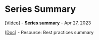 # Series Summary

[<a class="reference external" href="https://www.youtube.com/watch?v=pl1FiPCDXhc" target="_blank">Video</a>] - **[Series summary](series_summary.md)** - Apr 27, 2023

[<a class="reference external" href="https://drive.google.com/open?id=1gT89GPGJg3QQ12xvN1JyNXZISMaXK6rj" target="_blank">Doc</a>] - Resource: Best practices summary
